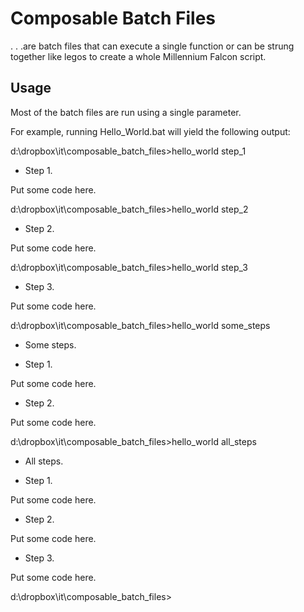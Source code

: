 # Composable Batch Files

. . .are batch files that can execute a single function or can be strung together like legos to create a whole Millennium Falcon script.

## Usage

Most of the batch files are run using a single parameter.

For example, running Hello_World.bat will yield the following output:


d:\dropbox\it\composable_batch_files>hello_world step_1

* Step 1.

Put some code here.

d:\dropbox\it\composable_batch_files>hello_world step_2

* Step 2.

Put some code here.

d:\dropbox\it\composable_batch_files>hello_world step_3

* Step 3.

Put some code here.

d:\dropbox\it\composable_batch_files>hello_world some_steps

* Some steps.

* Step 1.

Put some code here.

* Step 2.

Put some code here.

d:\dropbox\it\composable_batch_files>hello_world all_steps

* All steps.

* Step 1.

Put some code here.

* Step 2.

Put some code here.

* Step 3.

Put some code here.

d:\dropbox\it\composable_batch_files>
